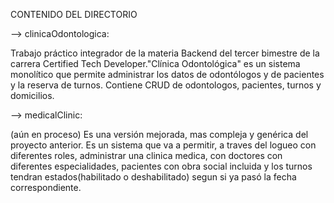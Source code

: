 CONTENIDO DEL DIRECTORIO

--> clinicaOdontologica:

Trabajo práctico integrador de la materia Backend del tercer bimestre de la carrera Certified Tech Developer."Clínica Odontológica" es un sistema monolítico que permite administrar los datos de odontólogos y de pacientes y la reserva de turnos. Contiene CRUD de odontologos, pacientes, turnos y domicilios.

--> medicalClinic:

(aún en proceso)
Es una versión mejorada, mas compleja y genérica del proyecto anterior. Es un sistema que va a permitir, a traves del logueo con diferentes roles, administrar una clinica medica, con doctores con diferentes especialidades, pacientes con obra social incluida y los turnos tendran estados(habilitado o deshabilitado) segun si ya pasó la fecha correspondiente.


